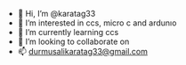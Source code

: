 - 👋 Hi, I’m @karatag33
- 👀 I’m interested in ccs, micro c and ardunıo
- 🌱 I’m currently learning ccs 
- 💞️ I’m looking to collaborate on 
- 📫 durmusalikaratag33@gmail.com

<!---
karatag33/karatag33 is a ✨ special ✨ repository because its `README.md` (this file) appears on your GitHub profile.
You can click the Preview link to take a look at your changes.
--->
